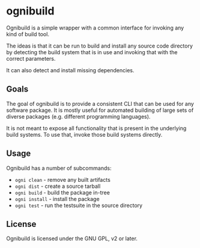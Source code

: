ognibuild
=========

Ognibuild is a simple wrapper with a common interface for invoking any kind of
build tool.

The ideas is that it can be run to build and install any source code directory
by detecting the build system that is in use and invoking that with the correct
parameters.

It can also detect and install missing dependencies.

Goals
-----

The goal of ognibuild is to provide a consistent CLI that can be used for any
software package. It is mostly useful for automated building of
large sets of diverse packages (e.g. different programming languages).

It is not meant to expose all functionality that is present in the underlying
build systems. To use that, invoke those build systems directly.

Usage
-----

Ognibuild has a number of subcommands:

 * ``ogni clean`` - remove any built artifacts
 * ``ogni dist`` - create a source tarball
 * ``ogni build`` - build the package in-tree
 * ``ogni install`` - install the package
 * ``ogni test`` - run the testsuite in the source directory

License
-------

Ognibuild is licensed under the GNU GPL, v2 or later.

